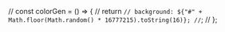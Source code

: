 // const colorGen = () => {
// return `// background: ${"#" + Math.floor(Math.random() * 16777215).toString(16)}; //`;
// };
